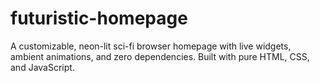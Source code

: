 # futuristic-homepage
A customizable, neon-lit sci-fi browser homepage with live widgets, ambient animations, and zero dependencies. Built with pure HTML, CSS, and JavaScript.
